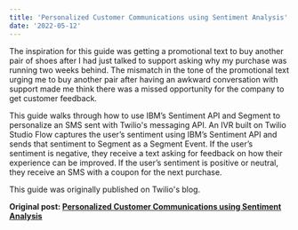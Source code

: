 ```yaml
---
title: 'Personalized Customer Communications using Sentiment Analysis'
date: '2022-05-12'
---
```


The inspiration for this guide was getting a promotional text to buy another pair of shoes after I had just talked to support asking why my purchase was running two weeks behind. The mismatch in the tone of the promotional text urging me to buy another pair after having an awkward conversation with support made me think there was a missed opportunity for the company to get customer feedback.

This guide walks through how to use IBM’s Sentiment API and Segment to personalize an SMS sent with Twilio's messaging API. An IVR built on Twilio Studio Flow captures the user’s sentiment using IBM’s Sentiment API and sends that sentiment to Segment as a Segment Event. If the user’s sentiment is negative, they receive a text asking for feedback on how their experience can be improved. If the user’s sentiment is positive or neutral, they receive an SMS with a coupon for the next purchase.

This guide was originally published on Twilio's blog.

**Original post: [Personalized Customer Communications using Sentiment Analysis](https://www.twilio.com/en-us/blog/personalized-customer-communications-using-sentiment-analysis)**